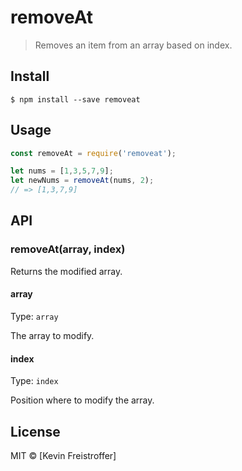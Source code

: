 # removeAt 

> Removes an item from an array based on index.

## Install

```
$ npm install --save removeat
```

## Usage

```js
const removeAt = require('removeat');

let nums = [1,3,5,7,9];
let newNums = removeAt(nums, 2);
// => [1,3,7,9]
```

## API

### removeAt(array, index)

Returns the modified array.

#### array

Type: `array`

The array to modify.

#### index

Type: `index`

Position where to modify the array.

## License

MIT © [Kevin Freistroffer]
